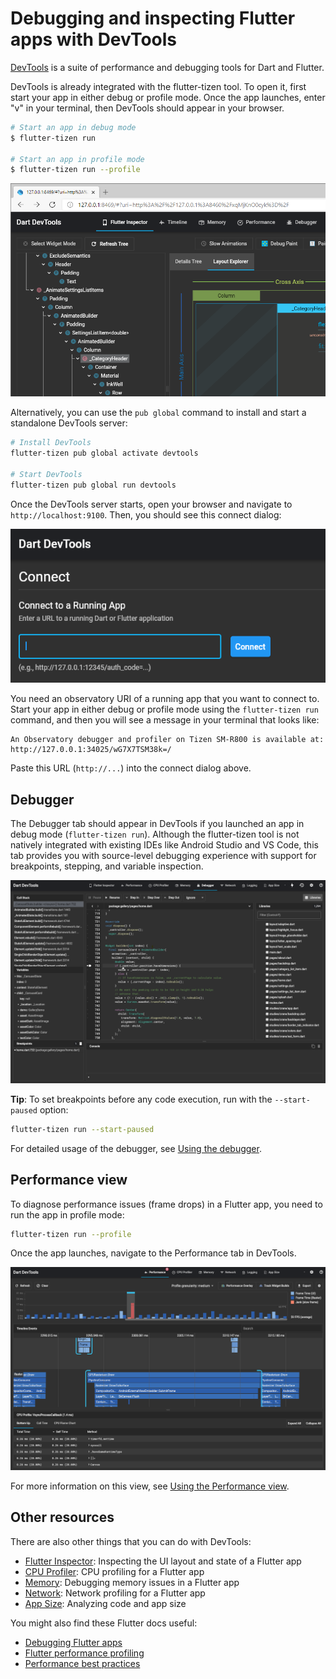 # Debugging and inspecting Flutter apps with DevTools

[DevTools](https://flutter.dev/docs/development/tools/devtools/overview) is a suite of performance and debugging tools for Dart and Flutter.

DevTools is already integrated with the flutter-tizen tool. To open it, first start your app in either debug or profile mode. Once the app launches, enter "v" in your terminal, then DevTools should appear in your browser.

```sh
# Start an app in debug mode
$ flutter-tizen run

# Start an app in profile mode
$ flutter-tizen run --profile
```

![DevTools](images/devtools-inspector.png)

Alternatively, you can use the `pub global` command to install and start a standalone DevTools server:

```sh
# Install DevTools
flutter-tizen pub global activate devtools

# Start DevTools
flutter-tizen pub global run devtools
```

Once the DevTools server starts, open your browser and navigate to `http://localhost:9100`. Then, you should see this connect dialog:

![DevTools Connect](images/devtools-connect.png)

You need an observatory URI of a running app that you want to connect to. Start your app in either debug or profile mode using the `flutter-tizen run` command, and then you will see a message in your terminal that looks like:

```
An Observatory debugger and profiler on Tizen SM-R800 is available at: http://127.0.0.1:34025/wG7X7TSM38k=/
```

Paste this URL (`http://...`) into the connect dialog above.

## Debugger

The Debugger tab should appear in DevTools if you launched an app in debug mode (`flutter-tizen run`). Although the flutter-tizen tool is not natively integrated with existing IDEs like Android Studio and VS Code, this tab provides you with source-level debugging experience with support for breakpoints, stepping, and variable inspection.

![DevTools Debugger](images/devtools-debugger.png)

**Tip**: To set breakpoints before any code execution, run with the `--start-paused` option:

```sh
flutter-tizen run --start-paused
```

For detailed usage of the debugger, see [Using the debugger](https://flutter.dev/docs/development/tools/devtools/debugger).

## Performance view

To diagnose performance issues (frame drops) in a Flutter app, you need to run the app in profile mode:

```sh
flutter-tizen run --profile
```

Once the app launches, navigate to the Performance tab in DevTools.

![DevTools Performance](images/devtools-performance.png)

For more information on this view, see [Using the Performance view](https://flutter.dev/docs/development/tools/devtools/performance).

## Other resources

There are also other things that you can do with DevTools:

- [Flutter Inspector](https://flutter.dev/docs/development/tools/devtools/inspector): Inspecting the UI layout and state of a Flutter app
- [CPU Profiler](https://flutter.dev/docs/development/tools/devtools/cpu-profiler): CPU profiling for a Flutter app
- [Memory](https://flutter.dev/docs/development/tools/devtools/memory): Debugging memory issues in a Flutter app
- [Network](https://flutter.dev/docs/development/tools/devtools/network): Network profiling for a Flutter app
- [App Size](https://flutter.dev/docs/development/tools/devtools/app-size): Analyzing code and app size

You might also find these Flutter docs useful:

- [Debugging Flutter apps](https://flutter.dev/docs/testing/debugging)
- [Flutter performance profiling](https://flutter.dev/docs/perf/rendering/ui-performance)
- [Performance best practices](https://flutter.dev/docs/perf/rendering/best-practices)
